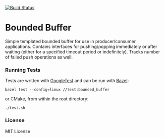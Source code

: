 [![Build Status][travis]][travis-url]

# Bounded Buffer

Simple templated bounded buffer for use in producer/consumer applications.
Contains interfaces for pushing/popping immediately or after waiting (either
for a specified timeout period or indefinitely). Tracks number of failed push
operations as well.

### Running Tests

Tests are written with [GoogleTest](https://github.com/google/googletest) and
can be run with [Bazel](https://bazel.build/):

`bazel test --config=linux //test:bounded_buffer`

or CMake, from within the root directory:

```
./test.sh
```

### License

MIT License

[travis]: https://travis-ci.com/jdtaylor7/bounded_buffer.svg?branch=master
[travis-url]: https://travis-ci.com/jdtaylor7/bounded_buffer
